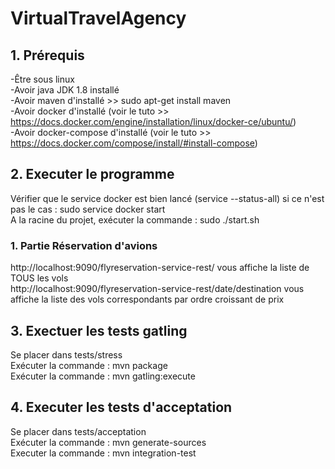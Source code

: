 # VirtualTravelAgency


## 1. Prérequis

-Être sous linux  
-Avoir java JDK 1.8 installé  
-Avoir maven d'installé >> sudo apt-get install maven  
-Avoir docker d'installé (voir le tuto >> https://docs.docker.com/engine/installation/linux/docker-ce/ubuntu/)  
-Avoir docker-compose d'installé (voir le tuto >> https://docs.docker.com/compose/install/#install-compose)  

  
## 2. Executer le programme

Vérifier que le service docker est bien lancé (service --status-all) si ce n'est pas le cas : sudo service docker start  
A la racine du projet, exécuter la commande : sudo ./start.sh

### 1. Partie Réservation d'avions
  http://localhost:9090/flyreservation-service-rest/ vous affiche la liste de TOUS les vols  
  http://localhost:9090/flyreservation-service-rest/date/destination vous affiche la liste des vols correspondants par ordre croissant de prix 
  
  
  
## 3. Exectuer les tests gatling

Se placer dans tests/stress  
Exécuter la commande : mvn package  
Exécuter la commande : mvn gatling:execute  
  
## 4. Executer les tests d'acceptation
  
Se placer dans tests/acceptation  
Exécuter la commande : mvn generate-sources  
Executer la commande : mvn integration-test  

